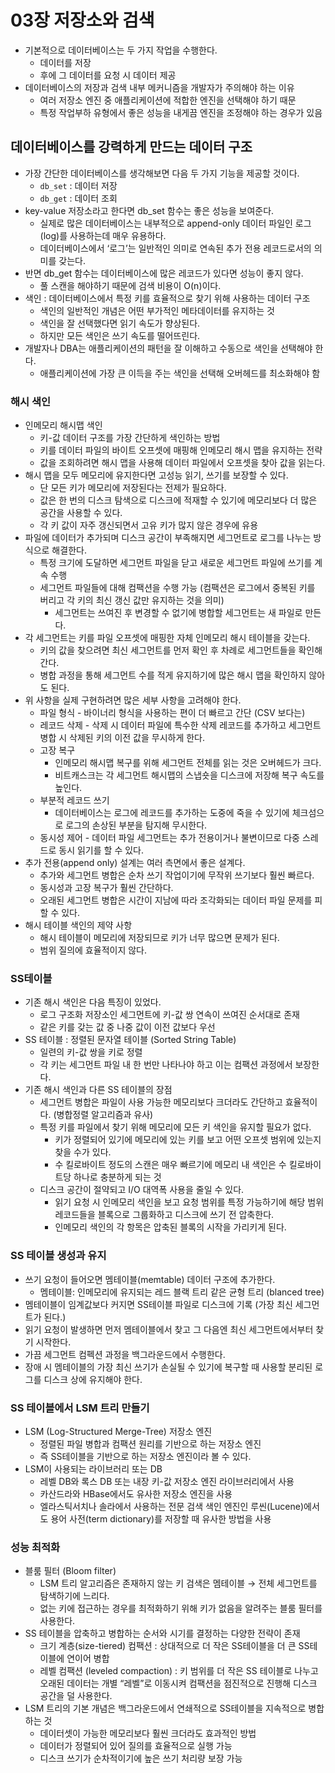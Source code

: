 # 03장 저장소와 검색

- 기본적으로 데이터베이스는 두 가지 작업을 수행한다.
    - 데이터를 저장
    - 후에 그 데이터를 요청 시 데이터 제공
- 데이터베이스의 저장과 검색 내부 메커니즘을 개발자가 주의해야 하는 이유
    - 여러 저장소 엔진 중 애플리케이션에 적합한 엔진을 선택해야 하기 때문
    - 특정 작업부하 유형에서 좋은 성능을 내게끔 엔진을 조정해야 하는 경우가 있음

## 데이터베이스를 강력하게 만드는 데이터 구조

- 가장 간단한 데이터베이스를 생각해보면 다음 두 가지 기능을 제공할 것이다.
    - `db_set` : 데이터 저장
    - `db_get` : 데이터 조회
- key-value 저장소라고 한다면 db_set 함수는 좋은 성능을 보여준다.
    - 실제로 많은 데이터베이스는 내부적으로 append-only 데이터 파일인 로그(log)를 사용하는데 매우 유용하다.
    - 데이터베이스에서 ‘로그’는 일반적인 의미로 연속된 추가 전용 레코드로서의 의미를 갖는다.
- 반면 db_get 함수는 데이터베이스에 많은 레코드가 있다면 성능이 좋지 않다.
    - 풀 스캔을 해야하기 때문에 검색 비용이 O(n)이다.
- 색인 : 데이터베이스에서 특정 키를 효율적으로 찾기 위해 사용하는 데이터 구조
    - 색인의 일반적인 개념은 어떤 부가적인 메타데이터를 유지하는 것
    - 색인을 잘 선택했다면 읽기 속도가 향상된다.
    - 하지만 모든 색인은 쓰기 속도를 떨어뜨린다.
- 개발자나 DBA는 애플리케이션의 패턴을 잘 이해하고 수동으로 색인을 선택해야 한다.
    - 애플리케이션에 가장 큰 이득을 주는 색인을 선택해 오버헤드를 최소화해야 함

### 해시 색인

- 인메모리 해시맵 색인
    - 키-값 데이터 구조를 가장 간단하게 색인하는 방법
    - 키를 데이터 파일의 바이트 오프셋에 매핑해 인메모리 해시 맵을 유지하는 전략
    - 값을 조회하려면 해시 맵을 사용해 데이터 파일에서 오프셋을 찾아 값을 읽는다.
- 해시 맵을 모두 메모리에 유지한다면 고성능 읽기, 쓰기를 보장할 수 있다.
    - 단 모든 키가 메모리에 저장된다는 전제가 필요하다.
    - 값은 한 번의 디스크 탐색으로 디스크에 적재할 수 있기에 메모리보다 더 많은 공간을 사용할 수 있다.
    - 각 키 값이 자주 갱신되면서 고유 키가 많지 않은 경우에 유용
- 파일에 데이터가 추가되며 디스크 공간이 부족해지면 세그먼트로 로그를 나누는 방식으로 해결한다.
    - 특정 크기에 도달하면 세그먼트 파일을 닫고 새로운 세그먼트 파일에 쓰기를 계속 수행
    - 세그먼트 파일들에 대해 컴팩션을 수행 가능 (컴팩션은 로그에서 중복된 키를 버리고 각 키의 최신 갱신 값만 유지하는 것을 의미)
        - 세그먼트는 쓰여진 후 변경할 수 없기에 병합할 세그먼트는 새 파일로 만든다.
- 각 세그먼트는 키를 파일 오프셋에 매핑한 자체 인메모리 해시 테이블을 갖는다.
    - 키의 값을 찾으려면 최신 세그먼트를 먼저 확인 후 차례로 세그먼트들을 확인해간다.
    - 병합 과정을 통해 세그먼트 수를 적게 유지하기에 많은 해시 맵을 확인하지 않아도 된다.
- 위 사항을 실제 구현하려면 많은 세부 사항을 고려해야 한다.
    - 파일 형식 - 바이너리 형식을 사용하는 편이 더 빠르고 간단 (CSV 보다는)
    - 레코드 삭제 - 삭제 시 데이터 파일에 특수한 삭제 레코드를 추가하고 세그먼트 병합 시 삭제된 키의 이전 값을 무시하게 한다.
    - 고장 복구
        - 인메모리 해시맵 복구를 위해 세그먼트 전체를 읽는 것은 오버헤드가 크다.
        - 비트캐스크는 각 세그먼트 해시맵의 스냅숏을 디스크에 저장해 복구 속도를 높인다.
    - 부분적 레코드 쓰기
        - 데이터베이스는 로그에 레코드를 추가하는 도중에 죽을 수 있기에 체크섬으로 로그의 손상된 부분을 탐지해 무시한다.
    - 동시성 제어 - 데이터 파일 세그먼트는 추가 전용이거나 불변이므로 다중 스레드로 동시 읽기를 할 수 있다.
- 추가 전용(append only) 설계는 여러 측면에서 좋은 설계다.
    - 추가와 세그먼트 병합은 순차 쓰기 작업이기에 무작위 쓰기보다 훨씬 빠르다.
    - 동시성과 고장 복구가 훨씬 간단하다.
    - 오래된 세그먼트 병합은 시간이 지남에 따라 조각화되는 데이터 파일 문제를 피할 수 있다.
- 해시 테이블 색인의 제약 사항
    - 해시 테이블이 메모리에 저장되므로 키가 너무 많으면 문제가 된다.
    - 범위 질의에 효율적이지 않다.

### SS테이블

- 기존 해시 색인은 다음 특징이 있었다.
  - 로그 구조화 저장소인 세그먼트에 키-값 쌍 연속이 쓰여진 순서대로 존재
  - 같은 키를 갖는 값 중 나중 값이 이전 값보다 우선
- SS 테이블 : 정렬된 문자열 테이블 (Sorted String Table)
  - 일련의 키-값 쌍을 키로 정렬
  - 각 키는 세그먼트 파일 내 한 번만 나타나야 하고 이는 컴팩션 과정에서 보장한다.
- 기존 해시 색인과 다른 SS 테이블의 장점
  - 세그먼트 병합은 파일이 사용 가능한 메모리보다 크더라도 간단하고 효율적이다. (병합정렬 알고리즘과 유사)
  - 특정 키를 파일에서 찾기 위해 메모리에 모든 키 색인을 유지할 필요가 없다.
    - 키가 정렬되어 있기에 메모리에 있는 키를 보고 어떤 오프셋 범위에 있는지 찾을 수가 있다.
    - 수 킬로바이트 정도의 스캔은 매우 빠르기에 메모리 내 색인은 수 킬로바이트당 하나로 충분하게 되는 것
  - 디스크 공간이 절약되고 I/O 대역폭 사용을 줄일 수 있다.
    - 읽기 요청 시 인메모리 색인을 보고 요청 범위를 특정 가능하기에 해당 범위 레코드들을 블록으로 그룹화하고 디스크에 쓰기 전 압축한다.
    - 인메모리 색인의 각 항목은 압축된 블록의 시작을 가리키게 된다.

### SS 테이블 생성과 유지

- 쓰기 요청이 들어오면 멤테이블(memtable) 데이터 구조에 추가한다.
  - 멤테이블: 인메모리에 유지되는 레드 블랙 트리 같은 균형 트리 (blanced tree)
- 멤테이블이 임계값보다 커지면 SS테이블 파일로 디스크에 기록 (가장 최신 세그먼트가 된다.)
- 읽기 요청이 발생하면 먼저 멤테이블에서 찾고 그 다음엔 최신 세그먼트에서부터 찾기 시작한다.
- 가끔 세그먼트 컴펙션 과정을 백그라운드에서 수행한다.
- 장애 시 멤테이블의 가장 최신 쓰기가 손실될 수 있기에 복구할 때 사용할 분리된 로그를 디스크 상에 유지해야 한다.

### SS 테이블에서 LSM 트리 만들기

- LSM (Log-Structured Merge-Tree) 저장소 엔진
  - 정렬된 파일 병합과 컴팩션 원리를 기반으로 하는 저장소 엔진
  - 즉 SS테이블을 기반으로 하는 저장소 엔진이라 볼 수 있다.
- LSM이 사용되는 라이브러리 또는 DB
  - 레벨 DB와 록스 DB 또는 내장 키-값 저장소 엔진 라이브러리에서 사용
  - 카산드라와 HBase에서도 유사한 저장소 엔진을 사용
  - 엘라스틱서치나 솔라에서 사용하는 전문 검색 색인 엔진인 루씬(Lucene)에서도 용어 사전(term dictionary)를 저장할 때 유사한 방법을 사용

### 성능 최적화

- 블룸 필터 (Bloom filter)
  - LSM 트리 알고리즘은 존재하지 않는 키 검색은 멤테이블 → 전체 세그먼트를 탐색하기에 느리다.
  - 없는 키에 접근하는 경우를 최적화하기 위해 키가 없음을 알려주는 블룸 필터를 사용한다.
- SS 테이블을 압축하고 병합하는 순서와 시기를 결정하는 다양한 전략이 존재
  - 크기 계층(size-tiered) 컴팩션 : 상대적으로 더 작은 SS테이블을 더 큰 SS테이블에 연이어 병합
  - 레벨 컴팩션 (leveled compaction) : 키 범위를 더 작은 SS 테이블로 나누고 오래된 데이터는 개별 “레벨”로 이동시켜 컴팩션을 점진적으로 진행해 디스크 공간을 덜 사용한다.
- LSM 트리의 기본 개념은 백그라운드에서 연쇄적으로 SS테이블을 지속적으로 병합하는 것
  - 데이터셋이 가능한 메모리보다 훨씬 크더라도 효과적인 방법
  - 데이터가 정렬되어 있어 질의를 효율적으로 실행 가능
  - 디스크 쓰기가 순차적이기에 높은 쓰기 처리량 보장 가능
